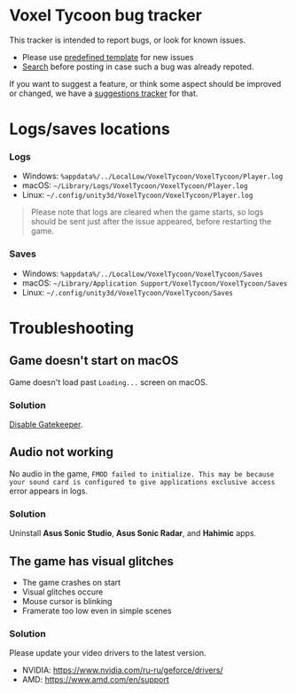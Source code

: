 # Voxel Tycoon bug tracker

This tracker is intended to report bugs, or look for known issues.

* Please use [predefined template](https://github.com/voxeltycoon/bug-tracker/issues/new?assignees=&template=bug.md&title=) for new issues
* [Search](https://github.com/voxeltycoon/bug-tracker/issues?q=is%3Aissue) before posting in case such a bug was already repoted.

If you want to suggest a feature, or think some aspect should be improved or changed, we have a [suggestions tracker](https://github.com/voxeltycoon/suggestions/issues) for that.

# Logs/saves locations

### Logs

* Windows: `%appdata%/../LocalLow/VoxelTycoon/VoxelTycoon/Player.log`
* macOS: `~/Library/Logs/VoxelTycoon/VoxelTycoon/Player.log`
* Linux: `~/.config/unity3d/VoxelTycoon/VoxelTycoon/Player.log`

> Please note that logs are cleared when the game starts, so logs should be sent just after the issue appeared, before restarting the game.

### Saves

* Windows: `%appdata%/../LocalLow/VoxelTycoon/VoxelTycoon/Saves`
* macOS: `~/Library/Application Support/VoxelTycoon/VoxelTycoon/Saves`
* Linux: `~/.config/unity3d/VoxelTycoon/VoxelTycoon/Saves`

# Troubleshooting

## Game doesn't start on macOS

Game doesn't load past `Loading...` screen on macOS.

### Solution

[Disable Gatekeeper](https://disable-gatekeeper.github.io/).

### 

## Audio not working

No audio in the game, `FMOD failed to initialize. This may be because your sound card is configured to give applications exclusive access` error appears in logs.

### Solution

Uninstall **Asus Sonic Studio**, **Asus Sonic Radar**, and **Hahimic** apps.

## The game has visual glitches

* The game crashes on start
* Visual glitches occure
* Mouse cursor is blinking
* Framerate too low even in simple scenes

### Solution

Please update your video drivers to the latest version.
* NVIDIA: https://www.nvidia.com/ru-ru/geforce/drivers/
* AMD: https://www.amd.com/en/support

